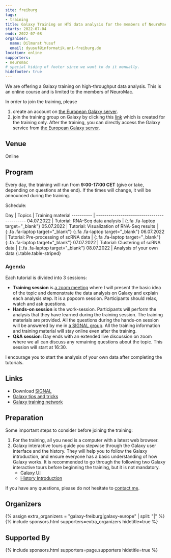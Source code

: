 ```yaml
---
site: freiburg
tags:
- training
title: Galaxy Training on HTS data analysis for the members of NeuroMac
starts: 2022-07-04
ends: 2022-07-08
organiser:
  name: Dilmurat Yusuf
  email: dyusuf@informatik.uni-freiburg.de
location: online
supporters:
- neuromac
# special hiding of footer since we want to do it manually.
hidefooter: true
---
```


We are offering a Galaxy training on high-throughput data analysis. This is an
online course and is limited to the members of NeuroMac.

In order to join the training, please

1. create an account on [the European Galaxy server](https://usegalaxy.eu).
2. join the training group on Galaxy by clicking this [link](https://usegalaxy.eu/join-training/trr167_galaxy) which is created for the training only. After the training, you can directly access the Galaxy service from [the European Galaxy server](https://usegalaxy.eu).

## Venue

Online

## Program

Every day, the training will run from **9:00-17:00 CET** (give or take, depending
on questions at the end). If the times will change, it will be announced during the training.

Schedule:

Day        | Topics                         | Training material
---------- | -------------------------------------------
04.07.2022 | Tutorial: RNA-Seq data analysis     | [](https://training.galaxyproject.org/training-material/topics/transcriptomics/tutorials/ref-based/tutorial.html){:.fa .fa-laptop target="_blank"}
05.07.2022 | Tutorial: Visualization of RNA-Seq results | [](https://training.galaxyproject.org/training-material/topics/transcriptomics/tutorials/rna-seq-viz-with-heatmap2/tutorial.html){:.fa .fa-laptop target="_blank"} [](https://training.galaxyproject.org/training-material/topics/transcriptomics/tutorials/rna-seq-viz-with-volcanoplot/tutorial.html){:.fa .fa-laptop target="_blank"}
06.07.2022 | Tutorial: Pre-processing of scRNA data | [](https://training.galaxyproject.org/training-material/topics/transcriptomics/tutorials/scrna-preprocessing/tutorial.html){:.fa .fa-laptop target="_blank"} [](https://training.galaxyproject.org/training-material/topics/transcriptomics/tutorials/scrna-preprocessing-tenx/tutorial.html){:.fa .fa-laptop target="_blank"}
07.07.2022 | Tutorial: Clustering of scRNA data  | [](https://training.galaxyproject.org/training-material/topics/transcriptomics/tutorials/scrna-scanpy-pbmc3k/tutorial.html){:.fa .fa-laptop target="_blank"}
08.07.2022 | Analysis of your own data
{:.table.table-striped}

### Agenda
Each tutorial is divided into 3 sessions:
* **Training session** is [a zoom meeting](https://uni-freiburg.zoom.us/j/69564802900?pwd=cjZQWjFQVEYxUStCbitXRDdFdGdaQT09) where I will present the basic idea of the topic and demonstrate the data analysis on Galaxy and explain each analysis step. It is a popcorn session. Participants should relax, watch and ask questions.
* **Hands-on session** is the work-session. Participants will perform the analysis that they have learned during the training session. The training materials are provided. All the questions during the hands-on session will be answered by me in [a SIGNAL group](https://signal.group/#CjQKIH6KglJTodpulsUflQDHyEEURMaxPWfaDvbpG0hop4XJEhCmmjxMoz_8UJy0hI6SZCFP). All the training information and training material will stay online even after the training.
* **Q&A session**: Day ends with an extended live discussion on zoom where we all can discuss any remaining questions about the topic. This session will start at 16:30.

I encourage you to start the analysis of your own data after completing the tutorials.

## Links

* Download [SIGNAL](https://signal.org/en/download/)
* [Galaxy tips and tricks](https://github.com/bgruening/galaxy-tricks)
* [Galaxy training network](http://training.galaxyproject.org)


## Preparation
Some important steps to consider before joining the training:

1. For the training, all you need is a computer with a latest web browser.
2. Galaxy interactive tours guide you stepwise through the Galaxy user interface
and the history. They will help you to follow the Galaxy introduction, and
ensure everyone has a basic understanding of how Galaxy works. It is recommended
to go through the following two Galaxy interactive tours before beginning the
 training, but it is not mandatory.
    - [Galaxy UI](https://usegalaxy.eu/tours/core.galaxy_ui)
    - [History Introduction](https://usegalaxy.eu/tours/core.history)

If you have any questions, please do not hesitate to [contact me](mailto:dyusuf@informatik.uni-freiburg.de).

## Organizers

{% assign extra_organizers =  "galaxy-freiburg|galaxy-europe" | split: "|"  %}
{% include sponsors.html supporters=extra_organizers hidetitle=true %}

## Supported By

{% include sponsors.html supporters=page.supporters hidetitle=true %}
